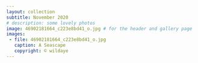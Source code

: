```yaml
---
layout: collection
subtitle: November 2020
# description: some lovely photos
image: 46902181664_c223e8bd41_o.jpg # for the header and gallery page
images:
 - file: 46902181664_c223e8bd41_o.jpg
   caption: A Seascape
   copyright: © wildaye
---
```

